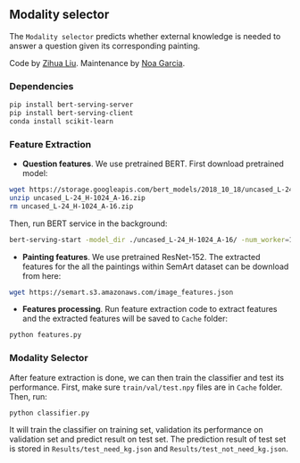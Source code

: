 ## Modality selector
The `Modality selector` predicts whether external knowledge is needed to answer a question given its corresponding painting. 

Code by [Zihua Liu](https://github.com/Zihua-Liu). Maintenance by [Noa Garcia](https://github.com/noagarcia).


### Dependencies

```bash
pip install bert-serving-server
pip install bert-serving-client
conda install scikit-learn
```


### Feature Extraction

- **Question features**. We use pretrained BERT. First download pretrained model:

```bash
wget https://storage.googleapis.com/bert_models/2018_10_18/uncased_L-24_H-1024_A-16.zip
unzip uncased_L-24_H-1024_A-16.zip
rm uncased_L-24_H-1024_A-16.zip
```

Then, run BERT service in the background:

```bash
bert-serving-start -model_dir ./uncased_L-24_H-1024_A-16/ -num_worker=1
```

- **Painting features**. We use pretrained ResNet-152. The extracted features for the all the paintings within SemArt dataset can be download from here:

```bash
wget https://semart.s3.amazonaws.com/image_features.json
```

- **Features processing**. Run feature extraction code to extract features and the extracted features will be saved to `Cache` folder:

```bash
python features.py
```


### Modality Selector

After feature extraction is done, we can then train the classifier and test its performance. First, make sure `train/val/test.npy` files are in `Cache` folder. Then, run:

```
python classifier.py
```

It will train the classifier on training set, validation its performance on validation set and predict result on test set. 
The prediction result of test set is stored in `Results/test_need_kg.json` and `Results/test_not_need_kg.json`.
